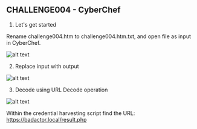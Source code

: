 ## CHALLENGE004 - CyberChef

1. Let's get started 

Rename challenge004.htm to challenge004.htm.txt, and open file as input in CyberChef.

![alt text](https://github.com/ATTACKnDEFEND/Deobfuscation-Challenges/blob/main/challenge004/solution/images/C4-1.png)

2. Replace input with output

![alt text](https://github.com/ATTACKnDEFEND/Deobfuscation-Challenges/blob/main/challenge004/solution/images/C4-2.png)

3. Decode using URL Decode operation

![alt text](https://github.com/ATTACKnDEFEND/Deobfuscation-Challenges/blob/main/challenge004/solution/images/C4-3.png)

Within the credential harvesting script find the URL: https://badactor.local/result.php

